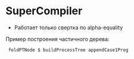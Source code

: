 # SuperCompiler

* Работает только свертка по alpha-equality

Пример построения частичного дерева:

``` foldPTNode $ buildProcessTree appendCase1Prog```
